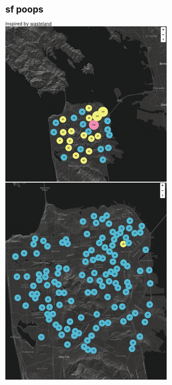 # sf poops
Inspired by [wasteland](http://mochimachine.org/wasteland/)
![yungscreenshot1](/assets/cluster.png)
![yungscreenshot2](/assets/cluster2.png)
